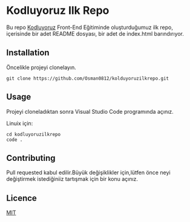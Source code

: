 # Kodluyoruz Ilk Repo

 Bu repo [Kodluyoruz](https://google.com) Front-End Eğitiminde oluşturduğumuz ilk repo, içerisinde bir adet README dosyası, bir adet de index.html barındırıyor.

 ## Installation

 Öncelikle projeyi clonelayın.

 ```
git clone https://github.com/Osman0812/kolduyoruzilkrepo.git
```
## Usage
Projeyi cloneladıktan sonra Visual Studio Code programında açınız.

Linuix için:

```
cd kodluyoruzilkrepo
code .
```

## Contributing
Pull requested kabul edilir.Büyük değişiklikler için,lütfen önce neyi değiştirmek istediğiniiz tartışmak için bir konu açınız.

## Licence

[MIT](https://github.com/Osman0812/kolduyoruzilkrepo/blob/main/LICENSE)


